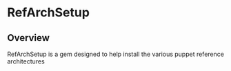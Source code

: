 # RefArchSetup

## Overview

RefArchSetup is a gem designed to help install the various puppet reference architectures
